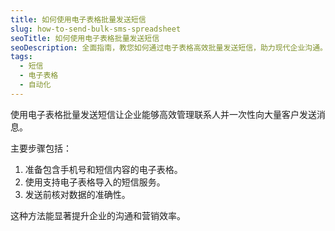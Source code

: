 ```yaml
---
title: 如何使用电子表格批量发送短信
slug: how-to-send-bulk-sms-spreadsheet
seoTitle: 如何使用电子表格批量发送短信
seoDescription: 全面指南，教您如何通过电子表格高效批量发送短信，助力现代企业沟通。
tags:
  - 短信
  - 电子表格
  - 自动化
---
```


使用电子表格批量发送短信让企业能够高效管理联系人并一次性向大量客户发送消息。

主要步骤包括：
1. 准备包含手机号和短信内容的电子表格。
2. 使用支持电子表格导入的短信服务。
3. 发送前核对数据的准确性。

这种方法能显著提升企业的沟通和营销效率。
